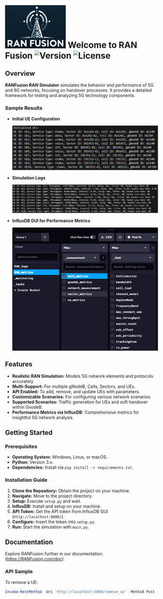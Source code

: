 # <img src="images/logo.png" width="200" alt="RAN Fusion Logo"> Welcome to RAN Fusion ![Version](https://img.shields.io/badge/version-1.0.0-blue.svg) ![License](https://img.shields.io/badge/license-MIT-green.svg)


## Overview

**RANFusion RAN Simulator** simulates the behavior and performance of 5G and 6G networks, focusing on handover processes. It provides a detailed framework for testing and analyzing 5G technology components.

### Sample Results

- **Initial UE Configuration**

  ![Initial UE Configuration](images/init-ue.png)

- **Simulation Logs**

  ![Simulation Logs](images/log.png)

- **InfluxDB GUI for Performance Metrics**

  ![InfluxDB GUI](images/InfluxDB-GUI.png)

## Features

- **Realistic RAN Simulation:** Models 5G network elements and protocols accurately.
- **Multi-Support:** For multiple gNodeB, Cells, Sectors, and UEs.
- **API Enabled:** To add, remove, and update UEs with parameters.
- **Customizable Scenarios:** For configuring various network scenarios.
- **Supported Scenarios:** Traffic generation for UEs and soft handover within GnodeB.
- **Performance Metrics via InfluxDB:** Comprehensive metrics for insightful 5G network analysis.

## Getting Started

### Prerequisites

- **Operating System:** Windows, Linux, or macOS.
- **Python:** Version 3.x.
- **Dependencies:** Install via `pip install -r requirements.txt`.

### Installation Guide

1. **Clone the Repository:** Obtain the project on your machine.
2. **Navigate:** Move to the project directory.
3. **Setup:** Execute `setup.py` and wait.
4. **InfluxDB:** Install and setup on your machine.
5. **API Token:** Get the API token from InfluxDB GUI (`http://localhost:8086/`).
6. **Configure:** Insert the token into `setup.py`.
7. **Run:** Start the simulation with `main.py`.
 
## Documentation
Explore RANFusion further in our documentation.(https://RANFusion.com/doc).

### API Sample

To remove a UE:
```powershell
Invoke-RestMethod -Uri 'http://localhost:5000/remove_ue' -Method Post -ContentType 'application/json' -Body '{"ue_id": "UE10", "sector_id": "AX1112-A1"}'   
